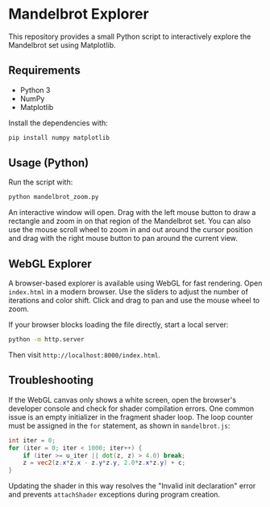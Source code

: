 # Mandelbrot Explorer

This repository provides a small Python script to interactively explore the Mandelbrot set using Matplotlib.

## Requirements

- Python 3
- NumPy
- Matplotlib

Install the dependencies with:

```bash
pip install numpy matplotlib
```

## Usage (Python)

Run the script with:

```bash
python mandelbrot_zoom.py
```

An interactive window will open. Drag with the left mouse button to draw a rectangle and zoom in on that region of the Mandelbrot set. You can also use the mouse scroll wheel to zoom in and out around the cursor position and drag with the right mouse button to pan around the current view.

## WebGL Explorer

A browser-based explorer is available using WebGL for fast rendering. Open `index.html` in a modern browser. Use the sliders to adjust the number of iterations and color shift. Click and drag to pan and use the mouse wheel to zoom.

If your browser blocks loading the file directly, start a local server:

```bash
python -m http.server
```

Then visit `http://localhost:8000/index.html`.

## Troubleshooting

If the WebGL canvas only shows a white screen, open the browser's developer
console and check for shader compilation errors. One common issue is an empty
initializer in the fragment shader loop. The loop counter must be assigned in
the `for` statement, as shown in `mandelbrot.js`:

```glsl
int iter = 0;
for (iter = 0; iter < 1000; iter++) {
    if (iter >= u_iter || dot(z, z) > 4.0) break;
    z = vec2(z.x*z.x - z.y*z.y, 2.0*z.x*z.y) + c;
}
```

Updating the shader in this way resolves the "Invalid init declaration" error
and prevents `attachShader` exceptions during program creation.
